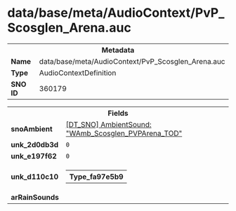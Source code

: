 <h1>data/base/meta/AudioContext/PvP_Scosglen_Arena.auc</h1><table><tr><th colspan="100%">Metadata</th></tr><tr><td><b>Name</b></td><td>data/base/meta/AudioContext/PvP_Scosglen_Arena.auc</td></tr><tr><td><b>Type</b></td><td>AudioContextDefinition</td></tr><tr><td><b>SNO ID</b></td><td>360179</td></tr></table>

<table><tr><th colspan="100%">Fields</th></tr><tr><td><b>snoAmbient</b></td><td><a href="..\AmbientSound\WAmb_Scosglen_PVPArena_TOD.ams.md">[DT_SNO] AmbientSound: "WAmb_Scosglen_PVPArena_TOD"</a></td></tr><tr><td><b>unk_2d0db3d</b></td><td><code>0</code></td></tr><tr><td><b>unk_e197f62</b></td><td><code>0</code></td></tr><tr><td><b>unk_d110c10</b></td><td><table><tr><th colspan="100%">Type_fa97e5b9</th></tr></table>

</td></tr><tr><td><b>arRainSounds</b></td><td></td></tr></table>

